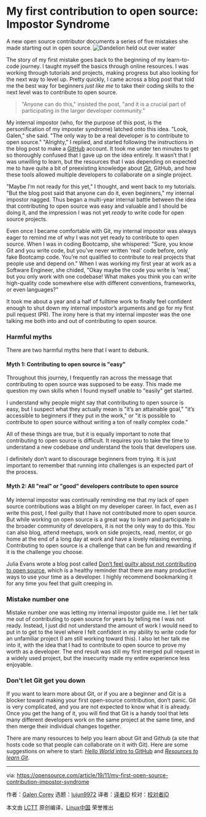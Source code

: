 [#]: collector: (lujun9972)
[#]: translator: ( )
[#]: reviewer: ( )
[#]: publisher: ( )
[#]: url: ( )
[#]: subject: (My first contribution to open source: Impostor Syndrome)
[#]: via: (https://opensource.com/article/19/11/my-first-open-source-contribution-impostor-syndrome)
[#]: author: (Galen Corey https://opensource.com/users/galenemco)

My first contribution to open source: Impostor Syndrome
======
A new open source contributor documents a series of five mistakes she
made starting out in open source.
![Dandelion held out over water][1]

The story of my first mistake goes back to the beginning of my learn-to-code journey. I taught myself the basics through online resources. I was working through tutorials and projects, making progress but also looking for the next way to level up. Pretty quickly, I came across a blog post that told me the best way for beginners _just like me_ to take their coding skills to the next level was to contribute to open source.

> "Anyone can do this," insisted the post, "and it is a crucial part of participating in the larger developer community."

My internal impostor (who, for the purpose of this post, is the personification of my imposter syndrome) latched onto this idea. "Look, Galen," she said. "The only way to be a real developer is to contribute to open source." "Alrighty," I replied, and started following the instructions in the blog post to make a [GitHub][2] account. It took me under ten minutes to get so thoroughly confused that I gave up on the idea entirely. It wasn’t that I was unwilling to learn, but the resources that I was depending on expected me to have quite a bit of preexisting knowledge about [Git][3], GitHub, and how these tools allowed multiple developers to collaborate on a single project.

"Maybe I’m not ready for this yet," I thought, and went back to my tutorials. "But the blog post said that anyone can do it, even beginners," my internal impostor nagged. Thus began a multi-year internal battle between the idea that contributing to open source was easy and valuable and I should be doing it, and the impression I was not yet _ready_ to write code for open source projects.

Even once I became comfortable with Git, my internal impostor was always eager to remind me of why I was not yet ready to contribute to open source. When I was in coding Bootcamp, she whispered: "Sure, you know Git and you write code, but you’ve never written ‘real’ code before, only fake Bootcamp code. You’re not qualified to contribute to real projects that people use and depend on." When I was working my first year at work as a Software Engineer, she chided, "Okay maybe the code you write is 'real,' but you only work with one codebase! What makes you think you can write high-quality code somewhere else with different conventions, frameworks, or even languages?"

It took me about a year and a half of fulltime work to finally feel confident enough to shut down my internal impostor’s arguments and go for my first pull request (PR). The irony here is that my internal imposter was the one talking me both into and out of contributing to open source.

### Harmful myths

There are two harmful myths here that I want to debunk.

#### Myth 1: Contributing to open source is "easy"

Throughout this journey, I frequently ran across the message that contributing to open source was supposed to be easy. This made me question my own skills when I found myself unable to "easily" get started.

I understand why people might say that contributing to open source is easy, but I suspect what they actually mean is "it’s an attainable goal," "it’s accessible to beginners if they put in the work," or "it is possible to contribute to open source without writing a ton of really complex code."

All of these things are true, but it is equally important to note that contributing to open source is difficult. It requires you to take the time to understand a new codebase _and_ understand the tools that developers use.

I definitely don’t want to discourage beginners from trying. It is just important to remember that running into challenges is an expected part of the process.

#### Myth 2: All "real" or "good" developers contribute to open source

My internal impostor was continually reminding me that my lack of open source contributions was a blight on my developer career. In fact, even as I write this post, I feel guilty that I have not contributed more to open source. But while working on open source is a great way to learn and participate in the broader community of developers, it is not the only way to do this. You can also blog, attend meetups, work on side projects, read, mentor, or go home at the end of a long day at work and have a lovely relaxing evening. Contributing to open source is a challenge that can be fun and rewarding if it is the challenge you choose.

Julia Evans wrote a blog post called [Don’t feel guilty about not contributing to open source][4], which is a healthy reminder that there are many productive ways to use your time as a developer. I highly recommend bookmarking it for any time you feel that guilt creeping in.

### Mistake number one

Mistake number one was letting my internal impostor guide me. I let her talk me out of contributing to open source for years by telling me I was not ready. Instead, I just did not understand the amount of work I would need to put in to get to the level where I felt confident in my ability to write code for an unfamiliar project (I am still working toward this). I also let her talk me into it, with the idea that I had to contribute to open source to prove my worth as a developer. The end result was still my first merged pull request in a widely used project, but the insecurity made my entire experience less enjoyable.

### Don't let Git get you down

If you want to learn more about Git, or if you are a beginner and Git is a blocker toward making your first open-source contribution, don’t panic. Git is very complicated, and you are not expected to know what it is already. Once you get the hang of it, you will find that Git is a handy tool that lets many different developers work on the same project at the same time, and then merge their individual changes together.

There are many resources to help you learn about Git and Github (a site that hosts code so that people can collaborate on it with Git). Here are some suggestions on where to start: [_Hello World_ intro to GitHub][5] and _[Resources to learn Git][6]_.

--------------------------------------------------------------------------------

via: https://opensource.com/article/19/11/my-first-open-source-contribution-impostor-syndrome

作者：[Galen Corey][a]
选题：[lujun9972][b]
译者：[译者ID](https://github.com/译者ID)
校对：[校对者ID](https://github.com/校对者ID)

本文由 [LCTT](https://github.com/LCTT/TranslateProject) 原创编译，[Linux中国](https://linux.cn/) 荣誉推出

[a]: https://opensource.com/users/galenemco
[b]: https://github.com/lujun9972
[1]: https://opensource.com/sites/default/files/styles/image-full-size/public/lead-images/dandelion_blue_water_hand.jpg?itok=QggW8Wnw (Dandelion held out over water)
[2]: https://github.com
[3]: https://git-scm.com
[4]: https://jvns.ca/blog/2014/04/26/i-dont-feel-guilty-about-not-contributing-to-open-source/
[5]: https://guides.github.com/activities/hello-world/
[6]: https://try.github.io/

